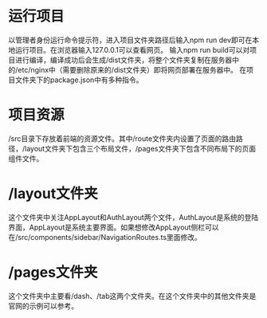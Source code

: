 # 运行项目
  以管理者身份运行命令提示符，进入项目文件夹路径后输入npm run dev即可在本地运行项目。在浏览器输入127.0.0.1可以查看网页。
  输入npm run build可以对项目进行编译，编译成功后会生成/dist文件夹，将整个文件夹复制在服务器中的/etc/nginx中（需要删除原来的/dist文件夹）即将网页部署在服务器中。
  在项目文件夹下的package.json中有多种指令。
  
# 项目资源
  /src目录下存放着前端的资源文件。其中/route文件夹内设置了页面的路由路径，/layout文件夹下包含三个布局文件，/pages文件夹下包含不同布局下的页面组件文件。

# /layout文件夹
  这个文件夹中关注AppLayout和AuthLayout两个文件，AuthLayout是系统的登陆界面，AppLayout是系统主要界面。如果想修改AppLayout侧栏可以在/src/components/sidebar/NavigationRoutes.ts里面修改。

# /pages文件夹
  这个文件夹中主要看/dash、/tab这两个文件夹。在这个文件夹中的其他文件夹是官网的示例可以参考。
  

